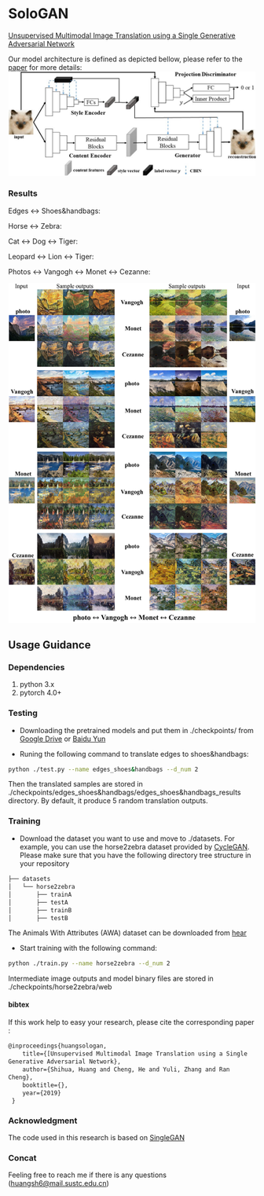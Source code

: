 # SoloGAN
[Unsupervised Multimodal Image Translation using a Single Generative Adversarial Network][0]

Our model architecture is defined as depicted bellow, please refer to the [paper][0] for more details:
<img src='images/Whole_Network_Structure_1.jpg'  width='900px' />

### Results

Edges ↔ Shoes&handbags:

Horse ↔ Zebra:

Cat ↔ Dog ↔ Tiger:

Leopard ↔ Lion ↔ Tiger:

Photos ↔ Vangogh ↔ Monet ↔ Cezanne:

<img src='images/four_domains_results.jpg'  width='900px' />

## Usage Guidance

### Dependencies
1. python 3.x
2. pytorch 4.0+

### Testing

* Downloading the pretrained models and put them in ./checkpoints/ from
[Google Drive](https://drive.google.com/drive/u/1/folders/1ipVSrr-0dAJKqHbqFw7Y8sqfF3GXq5XN) or
[Baidu Yun](https://pan.baidu.com/s/1HixWmTob0uU0TjwZAWqKFg)

* Runing the following command to translate edges to shoes&handbags:
```bash
python ./test.py --name edges_shoes&handbags --d_num 2
```

Then the translated samples are stored in ./checkpoints/edges_shoes&handbags/edges_shoes&handbags_results directory.
By default, it produce 5 random translation outputs.

### Training

* Download the dataset you want to use and move to ./datasets. For example, you can use the horse2zebra dataset provided by [CycleGAN][1].
Please make sure that you have the following directory tree structure in your repository
```
├── datasets
│   └── horse2zebra
│       ├── trainA
│       ├── testA
│       ├── trainB
│       ├── testB
```
The Animals With Attributes (AWA) dataset can be downloaded from [hear]()
* Start training with the following command:

```bash
python ./train.py --name horse2zebra --d_num 2
```

Intermediate image outputs and model binary files are stored in ./checkpoints/horse2zebra/web

#### bibtex
If this work help to easy your research, please cite the corresponding paper :
```
@inproceedings{huangsologan,
	title={[Unsupervised Multimodal Image Translation using a Single Generative Adversarial Network},
	author={Shihua, Huang and Cheng, He and Yuli, Zhang and Ran Cheng},
	booktitle={},
	year={2019}
 }
 ```

### Acknowledgment

The code used in this research is based on [SingleGAN](https://github.com/Xiaoming-Yu/SingleGAN)

### Concat

Feeling free to reach me if there is any questions (huangsh6@mail.sustc.edu.cn)

[0]: https://arxiv.org/pdf/1901.03353.pdf	"paper"
[1]: https://github.com/junyanz/pytorch-CycleGAN-and-pix2pix "CycleGAN"
[2]: 	"AWA2"
